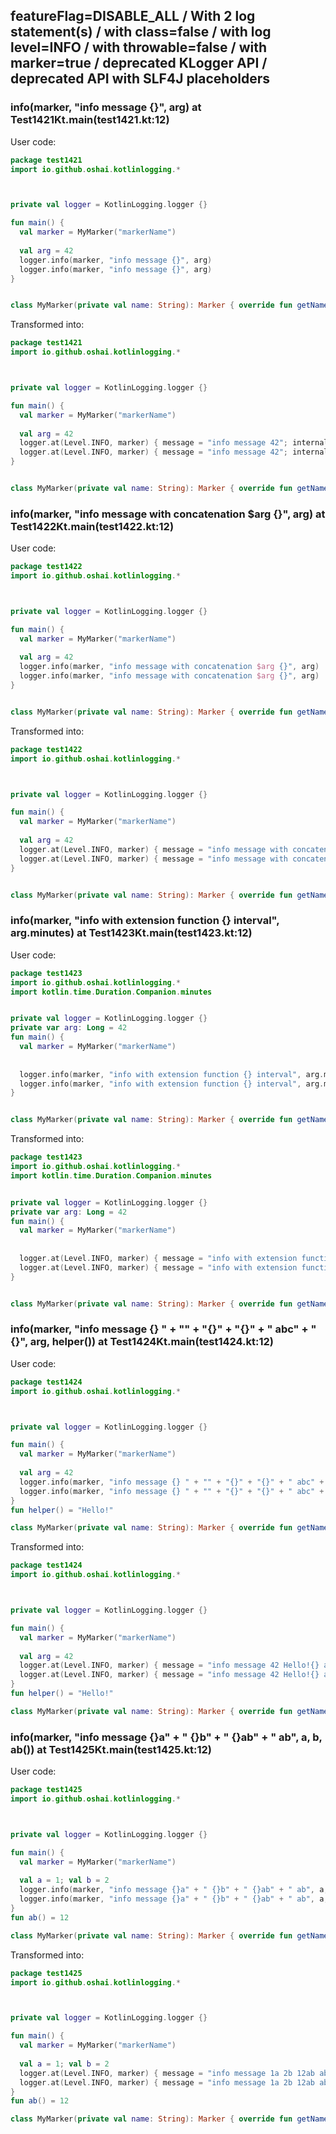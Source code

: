 ## featureFlag=DISABLE_ALL / With 2 log statement(s) / with class=false / with log level=INFO / with throwable=false / with marker=true / deprecated KLogger API / deprecated API with SLF4J placeholders



###  info(marker, "info message {}", arg) at Test1421Kt.main(test1421.kt:12)

User code:
```kotlin
package test1421
import io.github.oshai.kotlinlogging.*



private val logger = KotlinLogging.logger {}

fun main() {
  val marker = MyMarker("markerName")
  
  val arg = 42
  logger.info(marker, "info message {}", arg)
  logger.info(marker, "info message {}", arg)
}


class MyMarker(private val name: String): Marker { override fun getName() = name }

```
  
Transformed into:
```kotlin
package test1421
import io.github.oshai.kotlinlogging.*



private val logger = KotlinLogging.logger {}

fun main() {
  val marker = MyMarker("markerName")
  
  val arg = 42
  logger.at(Level.INFO, marker) { message = "info message 42"; internalCompilerData = KLoggingEventBuilder.InternalCompilerData(messageTemplate = "info message {}")
  logger.at(Level.INFO, marker) { message = "info message 42"; internalCompilerData = KLoggingEventBuilder.InternalCompilerData(messageTemplate = "info message {}")
}


class MyMarker(private val name: String): Marker { override fun getName() = name }

```

###  info(marker, "info message with concatenation $arg {}", arg) at Test1422Kt.main(test1422.kt:12)

User code:
```kotlin
package test1422
import io.github.oshai.kotlinlogging.*



private val logger = KotlinLogging.logger {}

fun main() {
  val marker = MyMarker("markerName")
  
  val arg = 42
  logger.info(marker, "info message with concatenation $arg {}", arg)
  logger.info(marker, "info message with concatenation $arg {}", arg)
}


class MyMarker(private val name: String): Marker { override fun getName() = name }

```
  
Transformed into:
```kotlin
package test1422
import io.github.oshai.kotlinlogging.*



private val logger = KotlinLogging.logger {}

fun main() {
  val marker = MyMarker("markerName")
  
  val arg = 42
  logger.at(Level.INFO, marker) { message = "info message with concatenation 42 42"; internalCompilerData = KLoggingEventBuilder.InternalCompilerData(messageTemplate = "info message with concatenation 42 {}")
  logger.at(Level.INFO, marker) { message = "info message with concatenation 42 42"; internalCompilerData = KLoggingEventBuilder.InternalCompilerData(messageTemplate = "info message with concatenation 42 {}")
}


class MyMarker(private val name: String): Marker { override fun getName() = name }

```

###  info(marker, "info with extension function {} interval", arg.minutes) at Test1423Kt.main(test1423.kt:12)

User code:
```kotlin
package test1423
import io.github.oshai.kotlinlogging.*
import kotlin.time.Duration.Companion.minutes


private val logger = KotlinLogging.logger {}
private var arg: Long = 42
fun main() {
  val marker = MyMarker("markerName")
  
  
  logger.info(marker, "info with extension function {} interval", arg.minutes)
  logger.info(marker, "info with extension function {} interval", arg.minutes)
}


class MyMarker(private val name: String): Marker { override fun getName() = name }

```
  
Transformed into:
```kotlin
package test1423
import io.github.oshai.kotlinlogging.*
import kotlin.time.Duration.Companion.minutes


private val logger = KotlinLogging.logger {}
private var arg: Long = 42
fun main() {
  val marker = MyMarker("markerName")
  
  
  logger.at(Level.INFO, marker) { message = "info with extension function 42m interval"; internalCompilerData = KLoggingEventBuilder.InternalCompilerData(messageTemplate = "info with extension function {} interval")
  logger.at(Level.INFO, marker) { message = "info with extension function 42m interval"; internalCompilerData = KLoggingEventBuilder.InternalCompilerData(messageTemplate = "info with extension function {} interval")
}


class MyMarker(private val name: String): Marker { override fun getName() = name }

```

###  info(marker, "info message {} " + "" + "{}" + "{}" + " abc" + " {}", arg, helper()) at Test1424Kt.main(test1424.kt:12)

User code:
```kotlin
package test1424
import io.github.oshai.kotlinlogging.*



private val logger = KotlinLogging.logger {}

fun main() {
  val marker = MyMarker("markerName")
  
  val arg = 42
  logger.info(marker, "info message {} " + "" + "{}" + "{}" + " abc" + " {}", arg, helper())
  logger.info(marker, "info message {} " + "" + "{}" + "{}" + " abc" + " {}", arg, helper())
}
fun helper() = "Hello!"

class MyMarker(private val name: String): Marker { override fun getName() = name }

```
  
Transformed into:
```kotlin
package test1424
import io.github.oshai.kotlinlogging.*



private val logger = KotlinLogging.logger {}

fun main() {
  val marker = MyMarker("markerName")
  
  val arg = 42
  logger.at(Level.INFO, marker) { message = "info message 42 Hello!{} abc {}"; internalCompilerData = KLoggingEventBuilder.InternalCompilerData(messageTemplate = "info message {} {}{} abc {}")
  logger.at(Level.INFO, marker) { message = "info message 42 Hello!{} abc {}"; internalCompilerData = KLoggingEventBuilder.InternalCompilerData(messageTemplate = "info message {} {}{} abc {}")
}
fun helper() = "Hello!"

class MyMarker(private val name: String): Marker { override fun getName() = name }

```

###  info(marker, "info message {}a" + " {}b" + " {}ab" + " ab", a, b, ab()) at Test1425Kt.main(test1425.kt:12)

User code:
```kotlin
package test1425
import io.github.oshai.kotlinlogging.*



private val logger = KotlinLogging.logger {}

fun main() {
  val marker = MyMarker("markerName")
  
  val a = 1; val b = 2
  logger.info(marker, "info message {}a" + " {}b" + " {}ab" + " ab", a, b, ab())
  logger.info(marker, "info message {}a" + " {}b" + " {}ab" + " ab", a, b, ab())
}
fun ab() = 12

class MyMarker(private val name: String): Marker { override fun getName() = name }

```
  
Transformed into:
```kotlin
package test1425
import io.github.oshai.kotlinlogging.*



private val logger = KotlinLogging.logger {}

fun main() {
  val marker = MyMarker("markerName")
  
  val a = 1; val b = 2
  logger.at(Level.INFO, marker) { message = "info message 1a 2b 12ab ab"; internalCompilerData = KLoggingEventBuilder.InternalCompilerData(messageTemplate = "info message {}a {}b {}ab ab")
  logger.at(Level.INFO, marker) { message = "info message 1a 2b 12ab ab"; internalCompilerData = KLoggingEventBuilder.InternalCompilerData(messageTemplate = "info message {}a {}b {}ab ab")
}
fun ab() = 12

class MyMarker(private val name: String): Marker { override fun getName() = name }

```

